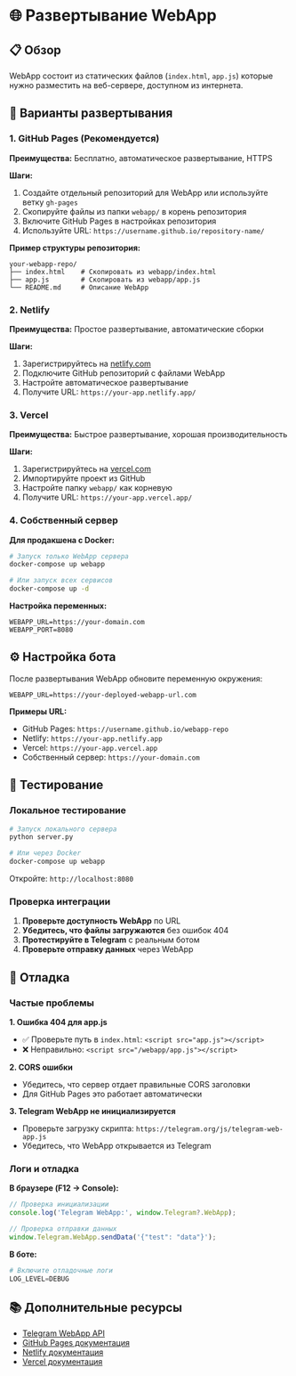 # 🌐 Развертывание WebApp

## 📋 Обзор

WebApp состоит из статических файлов (`index.html`, `app.js`) которые нужно разместить на веб-сервере, доступном из интернета.

## 🚀 Варианты развертывания

### 1. GitHub Pages (Рекомендуется)

**Преимущества:** Бесплатно, автоматическое развертывание, HTTPS

**Шаги:**
1. Создайте отдельный репозиторий для WebApp или используйте ветку `gh-pages`
2. Скопируйте файлы из папки `webapp/` в корень репозитория
3. Включите GitHub Pages в настройках репозитория
4. Используйте URL: `https://username.github.io/repository-name/`

**Пример структуры репозитория:**
```
your-webapp-repo/
├── index.html    # Скопировать из webapp/index.html
├── app.js        # Скопировать из webapp/app.js
└── README.md     # Описание WebApp
```

### 2. Netlify

**Преимущества:** Простое развертывание, автоматические сборки

**Шаги:**
1. Зарегистрируйтесь на [netlify.com](https://netlify.com)
2. Подключите GitHub репозиторий с файлами WebApp
3. Настройте автоматическое развертывание
4. Получите URL: `https://your-app.netlify.app/`

### 3. Vercel

**Преимущества:** Быстрое развертывание, хорошая производительность

**Шаги:**
1. Зарегистрируйтесь на [vercel.com](https://vercel.com)
2. Импортируйте проект из GitHub
3. Настройте папку `webapp/` как корневую
4. Получите URL: `https://your-app.vercel.app/`

### 4. Собственный сервер

**Для продакшена с Docker:**

```bash
# Запуск только WebApp сервера
docker-compose up webapp

# Или запуск всех сервисов
docker-compose up -d
```

**Настройка переменных:**
```env
WEBAPP_URL=https://your-domain.com
WEBAPP_PORT=8080
```

## ⚙️ Настройка бота

После развертывания WebApp обновите переменную окружения:

```env
WEBAPP_URL=https://your-deployed-webapp-url.com
```

**Примеры URL:**
- GitHub Pages: `https://username.github.io/webapp-repo`
- Netlify: `https://your-app.netlify.app`
- Vercel: `https://your-app.vercel.app`
- Собственный сервер: `https://your-domain.com`

## 🧪 Тестирование

### Локальное тестирование

```bash
# Запуск локального сервера
python server.py

# Или через Docker
docker-compose up webapp
```

Откройте: `http://localhost:8080`

### Проверка интеграции

1. **Проверьте доступность WebApp** по URL
2. **Убедитесь, что файлы загружаются** без ошибок 404
3. **Протестируйте в Telegram** с реальным ботом
4. **Проверьте отправку данных** через WebApp

## 🔧 Отладка

### Частые проблемы

**1. Ошибка 404 для app.js**
- ✅ Проверьте путь в `index.html`: `<script src="app.js"></script>`
- ❌ Неправильно: `<script src="/webapp/app.js"></script>`

**2. CORS ошибки**
- Убедитесь, что сервер отдает правильные CORS заголовки
- Для GitHub Pages это работает автоматически

**3. Telegram WebApp не инициализируется**
- Проверьте загрузку скрипта: `https://telegram.org/js/telegram-web-app.js`
- Убедитесь, что WebApp открывается из Telegram

### Логи и отладка

**В браузере (F12 → Console):**
```javascript
// Проверка инициализации
console.log('Telegram WebApp:', window.Telegram?.WebApp);

// Проверка отправки данных
window.Telegram.WebApp.sendData('{"test": "data"}');
```

**В боте:**
```python
# Включите отладочные логи
LOG_LEVEL=DEBUG
```

## 📚 Дополнительные ресурсы

- [Telegram WebApp API](https://core.telegram.org/bots/webapps)
- [GitHub Pages документация](https://pages.github.com/)
- [Netlify документация](https://docs.netlify.com/)
- [Vercel документация](https://vercel.com/docs)
